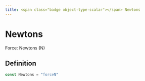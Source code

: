 ```yaml
---
title: <span class="badge object-type-scalar"></span> Newtons
---
```

# <span class="badge object-type-scalar"></span> Newtons

Force: Newtons (N)

## Definition

```go
const Newtons = "forceN"
```

